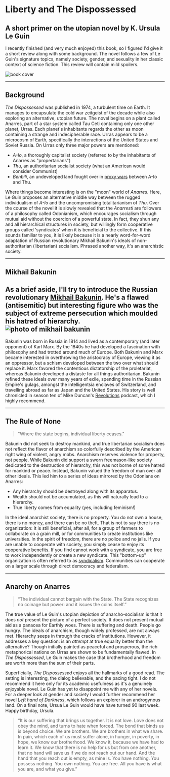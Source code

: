 # Liberty and The Dispossessed
## A short primer on the utopian novel by K. Ursula Le Guin

I recently finished (and very much enjoyed) this book, so I figured I'd give it a short review along with some background. The novel follows a few of Le Guin's signature topics, namely society, gender, and sexuality in her classic context of science fiction. This review will contain mild spoilers.

![book cover](cover.jpg)

---
## Background

*The Dispossessed* was published in 1974, a turbulent time on Earth. It manages to encapsulate the cold war zeitgeist of the decade while also exploring an alternative, utopian future. The novel begins on a plant called Anarres, part of a star system called Tau Ceti containing only one other planet, Urras. Each planet's inhabitants regards the other as moon containing a strange and indecipherable race. Urras appears to be a microcosm of Earth, specifically the interactions of the United States and Soviet Russia. On Urras only three major powers are mentioned:
- *A-Io*, a thoroughly capitalist society (referred to by the inhabitants of Anarres as "propertarians")
- *Thu*, an authoritarian socialist society (what an American would consider Communist)
- *Benbili*, an undeveloped land fought over in [proxy wars](https://en.wikipedia.org/wiki/Vietnam_War) between A-Io and Thu.

Where things become interesting is on the "moon" world of *Anarres*. Here, Le Guin proposes an alternative middle way between the rugged individualism of *A-Io* and the uncompromising totalitarianism of *Thu*. Over the course of the novel it is slowly revealed that the *Anarresti* are followers of a philosophy called Odonianism, which encourages socialism through mutual aid without the coercion of a powerful state. In fact, they shun any and all hierarchical structures in society, but willingly form cooperative groups called 'syndicates' when it is beneficial to the collective. If this sounds familiar to you, it is likely because it is a nearly word-for-word adaptation of Russian revolutionary Mikhail Bakunin's ideals of non-authoritarian (libertarian) socialism. Phrased another way, it's an anarchistic society.

---
## Mikhail Bakunin
As a brief aside, I'll try to introduce the Russian revolutionary [Mikhail Bakunin](https://en.wikipedia.org/wiki/Mikhail_Bakunin). He's a flawed (antisemitic) but interesting figure who was the subject of extreme persecution which moulded his hatred of hierarchy.
![photo of mikhail bakunin](bakunin.jpg)
---
Bakunin was born in Russia in 1814 and lived as a contemporary (and later opponent) of Karl Marx. By the 1840s he had developed a fascination with philosophy and had trotted around much of Europe. Both Bakunin and Marx became interested in overthrowing the aristocracy of Europe, viewing it as an oppressor, but a schism developed between the two over what should replace it. Marx favored the contentious dictatorship of the proletariat, whereas Bakunin developed a distaste for all things authoritarian. Bakunin refined these ideals over many years of exile, spending time in the Russian Empire's gulags, amongst the intelligentsia enclaves of Switzerland, and travelling abroad as far as Japan and the United States. His story is well chronicled in season ten of Mike Duncan's [Revolutions](https://thehistoryofrome.typepad.com/revolutions_podcast/) podcast, which I highly recommend.

---
## The Rule of None
> "Where the state begins, individual liberty ceases."

Bakunin did not seek to destroy mankind, and true libertarian socialism does not reflect the flavor of anarchism so colorfully described by the American right wing of violent, angry mobs. Anarchism reserves violence for property, not people. While Bakunin did support a sworn freemason-like society dedicated to the destruction of hierarchy, this was not borne of some hatred for mankind or peace. Instead, Bakunin valued the freedom of man over all other ideals. This led him to a series of ideas mirrored by the Odonians on Anarres:
- Any hierarchy should be destroyed along with its apparatus.
- Wealth should not be accumulated, as this will naturally lead to a hierarchy.
- True liberty comes from equality (yes, including feminism!)

In the ideal anarchist society, there is no property. You do not own a house, there is no money, and there can be no theft. That is not to say there is no organization: It is still beneficial, after all, for a group of farmers to collaborate on a grain mill, or for communities to create institutions like universities. In the spirit of freedom, there are no police and no jails. If you are unable to cooperate with society, you simply cease to enjoy its cooperative benefits. If you find cannot work with a syndicate, you are free to work independently or create a new syndicate. This "bottom-up" organization is often referred to as [syndicalism](https://en.wikipedia.org/wiki/Syndicate). Communities can cooperate on a larger scale through direct democracy and federalism.

---
## Anarchy on Anarres
> “The individual cannot bargain with the State. The State recognizes no coinage but power: and it issues the coins itself.” 

The true value of Le Guin's utopian depiction of anarcho-socialism is that it does *not* present the picture of a perfect society. It does not present mutual aid as a panacea for Earthly woes. There is suffering and death. People go hungry. The ideals of anarchism, though widely professed, are not always met. Hierarchy seeps in through the cracks of institutions. However, it addresses a key question: is an *attempt* at true equality better than the alternative? Though initially painted as peaceful and prosperous, the rich metaphorical nations on Urras are shown to be fundamentally flawed. In *The Dispossessed*, Le Guin makes the case that brotherhood and freedom are worth more than the sum of their parts. 

Superficially, *The Dispossessed* enjoys all the hallmarks of a good read. The setting is interesting, the dialog believable, and the pacing tight. I do not recommend it here only for its academic usefulness as it's a genuinely enjoyable novel. Le Guin has yet to disappoint me with any of her novels. For a deeper look at gender and society I would further recommend her novel *Left hand of Darkness*, which follows an explorer in an androgynous land. On a final note, Ursua Le Guin would have have turned 90 last week. Happy birthday, Ursula.

> “It is our suffering that brings us together. It is not love. Love does not obey the mind, and turns to hate when forced. The bond that binds us is beyond choice. We are brothers. We are brothers in what we share. In pain, which each of us must suffer alone, in hunger, in poverty, in hope, we know our brotherhood. We know it, because we have had to learn it. We know that there is no help for us but from one another, that no hand will save us if we do not reach out our hand. And the hand that you reach out is empty, as mine is. You have nothing. You possess nothing. You own nothing. You are free. All you have is what you are, and what you give.”